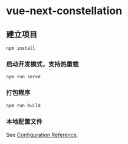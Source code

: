# vue-next-constellation

## 建立项目
```
npm install
```

### 启动开发模式，支持热重载
```
npm run serve
```

### 打包程序
```
npm run build
```

### 本地配置文件
See [Configuration Reference](https://cli.vuejs.org/config/).
